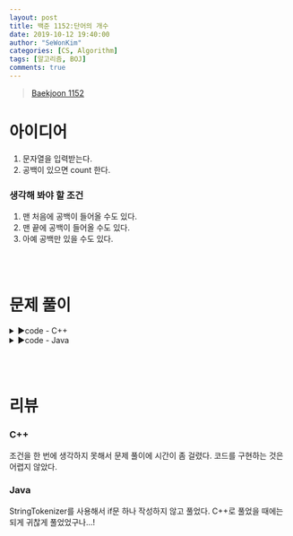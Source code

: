 ```yaml
---
layout: post
title: 백준 1152:단어의 개수
date: 2019-10-12 19:40:00
author: "SeWonKim"
categories: [CS, Algorithm]
tags: [알고리즘, BOJ]
comments: true
---
```


> [Baekjoon 1152](https://www.acmicpc.net/problem/1152)

# 아이디어

1. 문자열을 입력받는다.
2. 공백이 있으면 count 한다.

### 생각해 봐야 할 조건

1. 맨 처음에 공백이 들어올 수도 있다.
2. 맨 끝에 공백이 들어올 수도 있다.
3. 아예 공백만 있을 수도 있다.

&nbsp;  
&nbsp;

# 문제 풀이

<details>
<summary>▶️code - C++</summary>
<div markdown="1">

```cpp
#include <iostream>
#include <string>

using namespace std;

int main(void) {

	string sen;
	getline(cin, sen);

	int count = 0;
	for (int i = 0; i < sen.length(); i++) {

		if (i == 0 && sen[i] == ' ') {
			continue;
		}
		else if (i == sen.length() - 1 && sen[i] == ' ') {
			count++;
			break;
		}
		else if (i == sen.length() - 1 && sen[i] != ' ') {
			count++;
			break;
		}

		if (sen[i] == ' ') {
			count++;
		}
	}

	cout << count << endl;
	return 0;
}
```
</div>
</details>

<details>
<summary>▶️code - Java</summary>
<div markdown="1">

```java
import java.io.BufferedReader;
import java.io.InputStreamReader;
import java.util.StringTokenizer;

public class Main {

	public static void main(String[] args) throws Exception {
		BufferedReader br = new BufferedReader(new InputStreamReader(System.in));
		StringTokenizer st = new StringTokenizer(br.readLine(), " ");
		int count = 0;
		
		
		while(st.hasMoreTokens()) {
			st.nextToken();
			count++;
		}
		System.out.println(count);
	}

}
```
</div>
</details>


&nbsp;  
&nbsp;

# 리뷰

### C++

조건을 한 번에 생각하지 못해서 문제 풀이에 시간이 좀 걸렸다. 코드를 구현하는 것은 어렵지 않았다.

### Java

StringTokenizer를 사용해서 if문 하나 작성하지 않고 풀었다. C++로 풀었을 때에는 되게 귀찮게 풀었었구나...!
